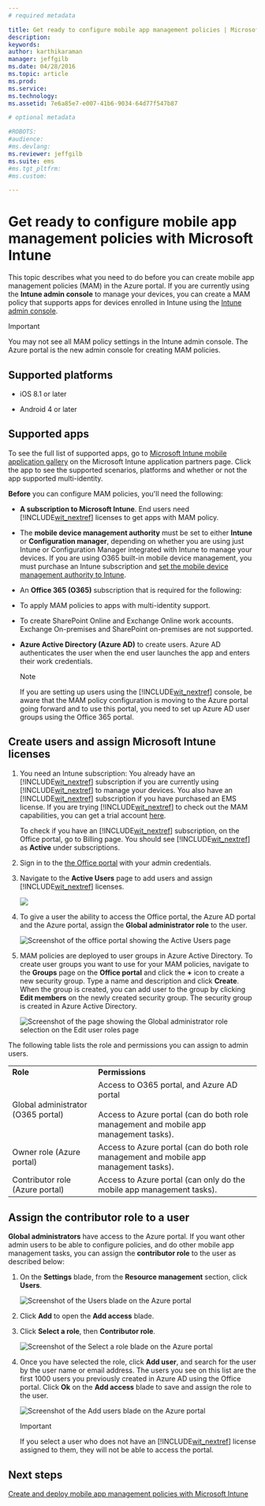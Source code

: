 ```yaml
---
# required metadata

title: Get ready to configure mobile app management policies | Microsoft Intune
description:
keywords:
author: karthikaraman
manager: jeffgilb
ms.date: 04/28/2016
ms.topic: article
ms.prod:
ms.service:
ms.technology:
ms.assetid: 7e6a85e7-e007-41b6-9034-64d77f547b87

# optional metadata

#ROBOTS:
#audience:
#ms.devlang:
ms.reviewer: jeffgilb
ms.suite: ems
#ms.tgt_pltfrm:
#ms.custom:

---
```


# Get ready to configure mobile app management policies with Microsoft Intune
This topic describes what you need to do before you can create mobile app management policies (MAM) in the Azure portal.
If you are currently using the **Intune admin console** to manage your devices, you can create a MAM policy that supports apps for devices enrolled in Intune using the [Intune admin console](configure-and-deploy-mobile-application-management-policies-in-the-microsoft-intune-console.md).
>[!IMPORTANT]
> You may not see all MAM policy settings in the Intune admin console. The Azure portal is the new admin console for creating MAM policies.

##  Supported platforms
- iOS 8.1 or later

- Android 4 or later

##  Supported apps
To see the full list of supported apps, go to [Microsoft Intune mobile application gallery](https://www.microsoft.com/en-us/server-cloud/products/microsoft-intune/partners.aspx) on the Microsoft Intune application partners page.
Click the app to see the supported scenarios, platforms and whether or not the app supported multi-identity.

**Before** you can configure MAM policies, you'll need the following:

-   **A subscription to Microsoft Intune**.    End users need [!INCLUDE[wit_nextref](../includes/wit_nextref_md.md)] licenses to get apps with MAM policy.

-   The **mobile device management authority** must be set to either **Intune** or **Configuration manager**, depending on whether you are using just Intune or Configuration Manager integrated with Intune to manage your devices. If you are using O365 built-in mobile device management, you must purchase an Intune subscription and [set the mobile device management authority to Intune](https://stage.docs.microsoft.com/en-us/intune/deploy-use/get-ready-to-enroll-devices-in-microsoft-intune.md#set-mobile-device-management-authority).
-   An **Office 365 (O365)** subscription that is required for the following:
  - To apply MAM policies to apps with multi-identity support.
  - To create  SharePoint Online and Exchange Online work accounts. Exchange On-premises and SharePoint on-premises are not supported.


- **Azure Active Directory (Azure AD)** to create users. Azure AD authenticates the user when the end user launches the app and enters their work credentials.

    > [!NOTE]
    > If you are setting up users using the [!INCLUDE[wit_nextref](../includes/wit_nextref_md.md)] console, be aware that the MAM policy configuration is moving to the Azure portal going forward and to use this portal, you need to set up Azure AD user groups using the Office 365 portal.


## Create users and assign Microsoft Intune licenses

1. You need an Intune subscription: You   already have an [!INCLUDE[wit_nextref](../includes/wit_nextref_md.md)] subscription if you are currently using [!INCLUDE[wit_nextref](../includes/wit_nextref_md.md)] to manage your devices.  You also have an [!INCLUDE[wit_nextref](../includes/wit_nextref_md.md)] subscription if you have purchased an EMS license. If you are trying [!INCLUDE[wit_nextref](../includes/wit_nextref_md.md)] to check out the MAM capabilities, you can get a trial account [here](http://www.microsoft.com/en-us/server-cloud/products/microsoft-intune/).

    To check if you have an [!INCLUDE[wit_nextref](../includes/wit_nextref_md.md)] subscription, on the Office portal, go to Billing page.  You should see [!INCLUDE[wit_nextref](../includes/wit_nextref_md.md)] as **Active** under subscriptions.

2.  Sign in to the   [the Office portal](http://portal.office.com) with your admin credentials.

3.  Navigate to the **Active Users** page to add users and assign [!INCLUDE[wit_nextref](../includes/wit_nextref_md.md)] licenses.

    ![](../media/AppManagement/OfficePortal_AddUsers.png)

4.  To give a user the ability to access the Office portal, the Azure AD portal and the Azure  portal, assign the **Global administrator role** to the user.

    ![Screenshot of the office portal showing the Active Users page ](../media/AppManagement/OfficePortal_AddRoletoUser.png)

5.  MAM policies are deployed to user groups in Azure Active Directory. To create user groups you want to use for your MAM policies, navigate to the **Groups** page on the **Office  portal** and click the **+** icon to create a new security group.  Type a name and description and click **Create**. When the group is created, you can add user to the group by clicking **Edit members** on the newly created security group. The security group is created in Azure Active Directory.

    ![Screenshot of the page showing the Global administrator role selection on the Edit user roles page](../media/AppManagement/OfficePortal_CreateGroups.png)

The following table lists the role and permissions you can assign to admin users.

|||
|--|----|
|**Role**|**Permissions**|
|Global administrator (O365 portal)|Access to O365 portal, and Azure AD portal<br /><br />Access to Azure  portal (can do both role management and mobile app management tasks).|
|Owner role (Azure  portal)|Access to Azure  portal (can do both role management and mobile app management tasks).|
|Contributor role (Azure  portal)|Access to Azure  portal (can only do the mobile app management tasks).|

## Assign the contributor role to a user

**Global administrators** have access to the Azure portal.  If you want other admin users to be able to configure policies, and do other mobile app management tasks, you can assign the **contributor role** to the user as described below:


1.  On the **Settings** blade,  from the **Resource management** section, click **Users**.

    ![Screenshot of the Users blade on the Azure portal](../media/AppManagement/AzurePortal_MAM_AddUsers.png)

2.  Click **Add** to open the **Add access** blade.

3.  Click **Select a role**, then **Contributor role**.

    ![Screenshot of the Select a role blade on the Azure portal](../media/AppManagement/AzurePortal_MAM_AddRole.png)

4.  Once you have selected the role, click **Add user**, and search for the user by the user name or email address. The users you see on this list are the first 1000 users you previously created in Azure AD using the Office portal. Click **Ok** on the **Add access** blade to save and assign the role to the user.

    ![Screenshot of the Add users blade on the Azure portal](../media/AppManagement/AzurePortal_MAM_AddusertoRole.png)

    > [!IMPORTANT]
    > If you select a user who does not have an [!INCLUDE[wit_nextref](../includes/wit_nextref_md.md)] license assigned to them, they will not be able to access the portal.

## Next steps
[Create and deploy mobile app management policies with Microsoft Intune](create-and-deploy-mobile-app-management-policies-with-Microsoft-Intune.md)
